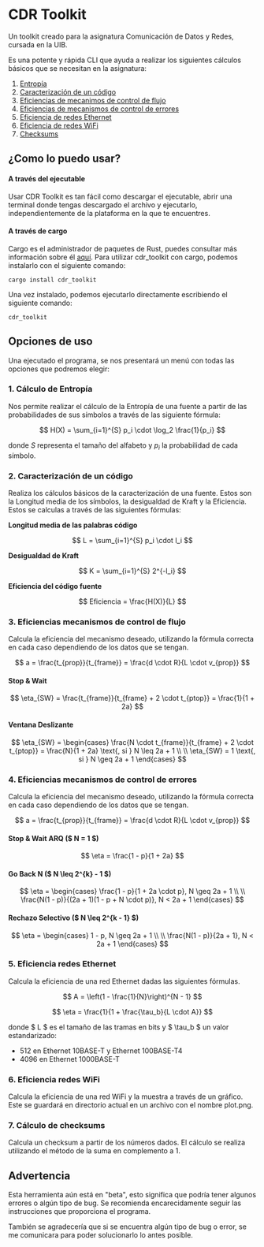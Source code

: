 # CDR Toolkit

Un toolkit creado para la asignatura Comunicación de Datos y Redes, cursada en la UIB.

Es una potente y rápida CLI que ayuda a realizar los siguientes cálculos básicos que se
necesitan en la asignatura:

1. [Entropía](#1-cálculo-de-entropía)
2. [Caracterización de un código](#2-caracterización-de-un-código)
3. [Eficiencias de mecanimos de control de flujo](#3-eficiencias-mecanismos-de-control-de-flujo)
4. [Eficiencias de mecanismos de control de errores](#4-eficiencias-mecanismos-de-control-de-errores)
5. [Eficiencia de redes Ethernet](#5-eficiencia-redes-ethernet)
6. [Eficiencia de redes WiFi](#6-eficiencia-redes-wifi)
7. [Checksums](#7-cálculo-de-checksums)
   
## ¿Como lo puedo usar?

#### A través del ejecutable

Usar CDR Toolkit es tan fácil como descargar el ejecutable, abrir una terminal donde tengas descargado el archivo y ejecutarlo, independientemente de la plataforma en la que te encuentres.

#### A través de cargo

Cargo es el administrador de paquetes de Rust, puedes consultar más información sobre él [aquí](https://doc.rust-lang.org/cargo/).
Para utilizar cdr_toolkit con cargo, podemos instalarlo con el siguiente comando:

```shell
cargo install cdr_toolkit
```

Una vez instalado, podemos ejecutarlo directamente escribiendo el siguiente comando:

```shell
cdr_toolkit
```

## Opciones de uso

Una ejecutado el programa, se nos presentará un menú con todas las opciones que podremos elegir:

### 1. Cálculo de Entropía

Nos permite realizar el cálculo de la Entropía de una fuente a partir de las probabilidades de sus símbolos a través de las siguiente fórmula:

$$ H(X) = \sum_{i=1}^{S} p_i \cdot \log_2 \frac{1}{p_i} $$

donde $S$ representa el tamaño del alfabeto y $p_i$ la probabilidad de cada símbolo.

### 2. Caracterización de un código

Realiza los cálculos básicos de la caracterización de una fuente. Estos son la Longitud media de los símbolos, la desigualdad de Kraft y la Eficiencia.
Estos se calculas a través de las siguientes fórmulas:

**Longitud media de las palabras código**

$$ L = \sum_{i=1}^{S} p_i \cdot l_i $$

**Desigualdad de Kraft**

$$ K = \sum_{i=1}^{S} 2^{-l_i} $$

**Eficiencia del código fuente**

$$ Eficiencia = \frac{H(X)}{L} $$

### 3. Eficiencias mecanismos de control de flujo

Calcula la eficiencia del mecanismo deseado, utilizando la fórmula correcta en cada caso dependiendo de los datos que se tengan.

$$ a = \frac{t_{prop}}{t_{frame}} = \frac{d \cdot R}{L \cdot v_{prop}} $$

#### Stop & Wait

$$ \eta_{SW} = \frac{t_{frame}}{t_{frame} + 2 \cdot t_{ptop}} = \frac{1}{1 + 2a} $$

#### Ventana Deslizante

$$ \eta_{SW} = \begin{cases} \frac{N \cdot t_{frame}}{t_{frame} + 2 \cdot t_{ptop}} = \frac{N}{1 + 2a} \text{, si } N \leq 2a + 1 \\ \\ \eta_{SW} = 1 \text{, si } N \geq 2a + 1 \end{cases} $$

### 4. Eficiencias mecanismos de control de errores

Calcula la eficiencia del mecanismo deseado, utilizando la fórmula correcta en cada caso dependiendo de los datos que se tengan.

$$ a = \frac{t_{prop}}{t_{frame}} = \frac{d \cdot R}{L \cdot v_{prop}} $$

#### Stop & Wait ARQ ($ N = 1 $)

$$ \eta = \frac{1 - p}{1 + 2a} $$

#### Go Back N ($ N \leq 2^{k} - 1 $)

$$ \eta = \begin{cases} \frac{1 - p}{1 + 2a \cdot p}, N \geq 2a + 1 \\ \\ \frac{N(1 - p)}{(2a + 1)(1 - p + N \cdot p)}, N < 2a + 1 \end{cases} $$

#### Rechazo Selectivo ($ N \leq 2^{k - 1} $)

$$ \eta = \begin{cases} 1 - p, N \geq 2a + 1 \\ \\ \frac{N(1 - p)}{2a + 1}, N < 2a + 1 \end{cases} $$

### 5. Eficiencia redes Ethernet

Calcula la eficiencia de una red Ethernet dadas las siguientes fórmulas.

$$ A = \left(1 - \frac{1}{N}\right)^{N - 1} $$

$$ \eta = \frac{1}{1 + \frac{\tau_b}{L \cdot A}} $$

donde $ L $ es el tamaño de las tramas en bits y $ \tau_b $ un valor estandarizado:

- 512 en Ethernet 10BASE-T y Ethernet 100BASE-T4
- 4096 en Ethernet 1000BASE-T

### 6. Eficiencia redes WiFi

Calcula la eficiencia de una red WiFi y la muestra a través de un gráfico. Este se guardará en directorio actual en un archivo con el nombre plot.png.

### 7. Cálculo de checksums

Calcula un checksum a partir de los números dados. El cálculo se realiza utilizando el método de la suma en complemento a 1.

## Advertencia

Esta herramienta aún está en "beta", esto significa que podría tener algunos errores
o algún tipo de bug. Se recomienda encarecidamente seguir las instrucciones que
proporciona el programa.

También se agradecería que si se encuentra algún tipo de bug o error, se me comunicara
para poder solucionarlo lo antes posible.